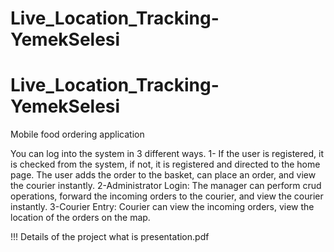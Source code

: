 # Live_Location_Tracking-YemekSelesi

# Live_Location_Tracking-YemekSelesi

Mobile food ordering application

You can log into the system in 3 different ways.
1- If the user is registered, it is checked from the system, if not, it is registered and directed to the home page. The user adds the order to the basket, can place an order, and view the courier instantly.
2-Administrator Login: The manager can perform crud operations, forward the incoming orders to the courier, and view the courier instantly.
3-Courier Entry: Courier can view the incoming orders, view the location of the orders on the map.

!!! Details of the project what is presentation.pdf
